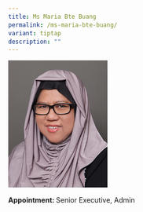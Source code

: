 ```yaml
---
title: Ms Maria Bte Buang
permalink: /ms-maria-bte-buang/
variant: tiptap
description: ""
---
```

<p></p>
<div class="isomer-image-wrapper">
<img style="width: 40%;" height="auto" width="100%" alt="Image of Ms Maria Bte Buang" src="/images/IS/IS_MARIA_BTE_BUANG_605.jpg">
</div>
<p><strong>Appointment: </strong>Senior Executive, Admin</p>